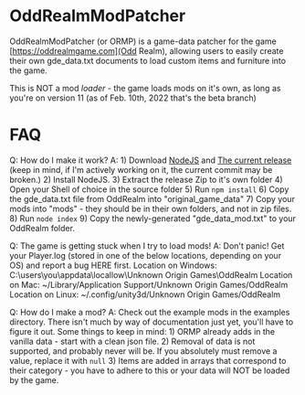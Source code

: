 # OddRealmModPatcher

OddRealmModPatcher (or ORMP) is a game-data patcher for the game [https://oddrealmgame.com](Odd Realm), allowing users to easily create their own gde_data.txt documents to load custom items and furniture into the game.

This is NOT a mod _loader_ - the game loads mods on it's own, as long as you're on version 11 (as of Feb. 10th, 2022 that's the beta branch)

# FAQ

Q: How do I make it work?
A:
    1) Download [NodeJS](https://nodejs.org) and [The current release](https://github.com/kd8lvt/oddrealmmodpatcher/releases) (keep in mind, if I'm actively working on it, the current commit may be broken.)
    2) Install NodeJS.
    3) Extract the release Zip to it's own folder
    4) Open your Shell of choice in the source folder
    5) Run `npm install`
    6) Copy the gde_data.txt file from OddRealm into "original_game_data"
    7) Copy your mods into "mods" - they should be in their own folders, and not in zip files.
    8) Run `node index`
    9) Copy the newly-generated "gde_data_mod.txt" to your OddRealm folder.

Q: The game is getting stuck when I try to load mods!
A: Don't panic! Get your Player.log (stored in one of the below locations, depending on your OS) and report a bug HERE first.
    Location on Windows: C:\users\you\appdata\locallow\Unknown Origin Games\OddRealm
    Location on Mac: ~/Library/Application Support/Unknown Origin Games/OddRealm
    Location on Linux: ~/.config/unity3d/Unknown Origin Games/OddRealm

Q: How do I make a mod?
A: Check out the example mods in the examples directory. There isn't much by way of documentation just yet, you'll have to figure it out. Some things to keep in mind:
    1) ORMP already adds in the vanilla data - start with a clean json file.
    2) Removal of data is not supported, and probably never will be. If you absolutely must remove a value, replace it with `null`
    3) Items are added in arrays that correspond to their category - you have to adhere to this or your data will NOT be loaded by the game.
